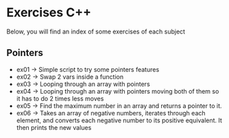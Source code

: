 # Exercises C++

Below, you will find an index of some exercises of each subject

## Pointers

- ex01 -> Simple script to try some pointers features
- ex02 -> Swap 2 vars inside a function
- ex03 -> Looping through an array with pointers
- ex04 -> Looping through an array with pointers moving both of them so
it has to do 2 times less moves
- ex05 -> Find the maximum number in an array and returns a pointer to it.
- ex06 -> Takes an array of negative numbers, iterates through 
each element, and converts each negative
number to its positive equivalent. It then prints the new values